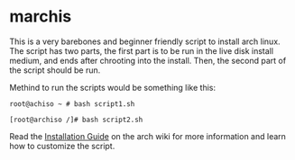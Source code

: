 # marchis
This is a very barebones and beginner friendly script to install arch linux.
The script has two parts, the first part is to be run in the live disk install medium, and ends after chrooting into the install.
Then, the second part of the script should be run.

Methind to run the scripts would be something like this:
```console
root@achiso ~ # bash script1.sh
```
```console
[root@archiso /]# bash script2.sh
```

Read the [Installation Guide](https://wiki.archlinux.org/title/Installation_guide) on the arch wiki for more information and learn how to customize the script.
